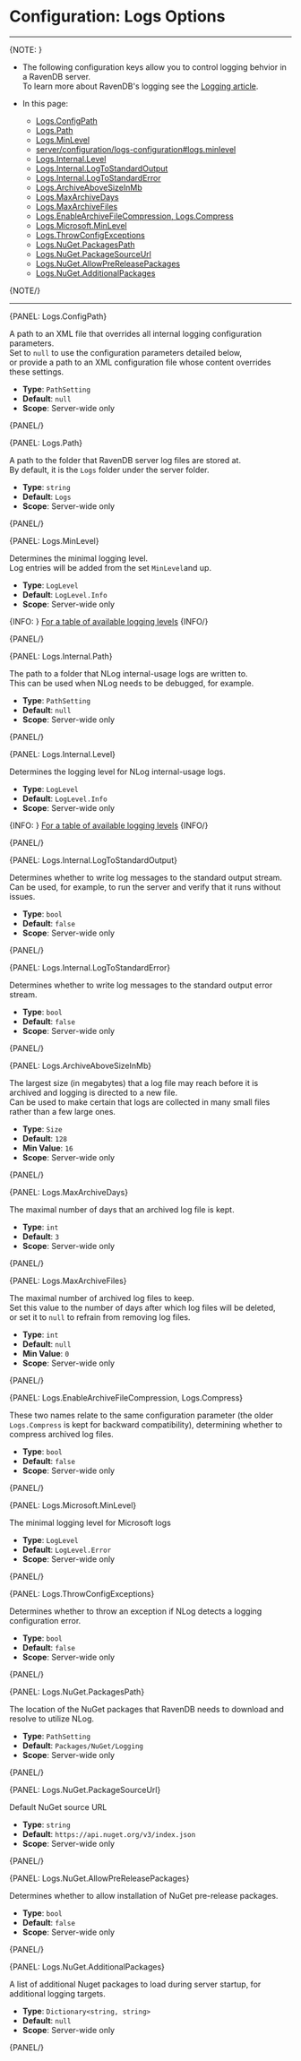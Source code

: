 # Configuration: Logs Options
---

{NOTE: }

* The following configuration keys allow you to control logging behvior in a RavenDB server.  
  To learn more about RavenDB's logging see the [Logging article](../../server/troubleshooting/logging).  

* In this page:
   * [Logs.ConfigPath](../../server/configuration/logs-configuration#logs.configpath)  
   * [Logs.Path](../../server/configuration/logs-configuration#logs.path)  
   * [Logs.MinLevel](../../server/configuration/logs-configuration#logs.minlevel)  
   * [server/configuration/logs-configuration#logs.minlevel](../../server/configuration/logs-configuration#logs.internal.path)  
   * [Logs.Internal.Level](../../server/configuration/logs-configuration#logs.internal.level)  
   * [Logs.Internal.LogToStandardOutput](../../server/configuration/logs-configuration#logs.internal.logtostandardoutput)  
   * [Logs.Internal.LogToStandardError](../../server/configuration/logs-configuration#logs.internal.logtostandarderror)  
   * [Logs.ArchiveAboveSizeInMb](../../server/configuration/logs-configuration#logs.archiveabovesizeinmb)  
   * [Logs.MaxArchiveDays](../../server/configuration/logs-configuration#logs.maxarchivedays)  
   * [Logs.MaxArchiveFiles](../../server/configuration/logs-configuration#logs.maxarchivefiles)  
   * [Logs.EnableArchiveFileCompression, Logs.Compress](../../server/configuration/logs-configuration#logs.enablearchivefilecompression,-logs.compress)  
   * [Logs.Microsoft.MinLevel](../../server/configuration/logs-configuration#logs.microsoft.minlevel)  
   * [Logs.ThrowConfigExceptions](../../server/configuration/logs-configuration#logs.throwconfigexceptions)  
   * [Logs.NuGet.PackagesPath](../../server/configuration/logs-configuration#logs.nuget.packagespath)  
   * [Logs.NuGet.PackageSourceUrl](../../server/configuration/logs-configuration#logs.nuget.packagesourceurl)  
   * [Logs.NuGet.AllowPreReleasePackages](../../server/configuration/logs-configuration#logs.nuget.allowprereleasepackages)  
   * [Logs.NuGet.AdditionalPackages](../../server/configuration/logs-configuration#logs.nuget.additionalpackages)  


{NOTE/}

---

{PANEL: Logs.ConfigPath}

A path to an XML file that overrides all internal logging configuration parameters.  
Set to `null` to use the configuration parameters detailed below,  
or provide a path to an XML configuration file whose content overrides these settings.  

- **Type**: `PathSetting`
- **Default**: `null`
- **Scope**: Server-wide only

{PANEL/}

{PANEL: Logs.Path}

A path to the folder that RavenDB server log files are stored at.  
By default, it is the `Logs` folder under the server folder.  

- **Type**: `string`
- **Default**: `Logs`
- **Scope**: Server-wide only

{PANEL/}

{PANEL: Logs.MinLevel}

Determines the minimal logging level.  
Log entries will be added from the set `MinLevel`and up.  

- **Type**: `LogLevel`
- **Default**: `LogLevel.Info`
- **Scope**: Server-wide only

{INFO: }
[For a table of available logging levels](../../server/troubleshooting/logging#logging-levels)
{INFO/}

{PANEL/}

{PANEL: Logs.Internal.Path}

The path to a folder that NLog internal-usage logs are written to.  
This can be used when NLog needs to be debugged, for example.  

- **Type**: `PathSetting`
- **Default**: `null`
- **Scope**: Server-wide only

{PANEL/}

{PANEL: Logs.Internal.Level}

Determines the logging level for NLog internal-usage logs.

- **Type**: `LogLevel`
- **Default**: `LogLevel.Info`
- **Scope**: Server-wide only

{INFO: }
[For a table of available logging levels](../../server/troubleshooting/logging#logging-levels)
{INFO/}

{PANEL/}

{PANEL: Logs.Internal.LogToStandardOutput}

Determines whether to write log messages to the standard output stream.  
Can be used, for example, to run the server and verify that it runs without issues.  

- **Type**: `bool`
- **Default**: `false`
- **Scope**: Server-wide only

{PANEL/}

{PANEL: Logs.Internal.LogToStandardError}

Determines whether to write log messages to the standard output error stream.

- **Type**: `bool`
- **Default**: `false`
- **Scope**: Server-wide only

{PANEL/}

{PANEL: Logs.ArchiveAboveSizeInMb}

The largest size (in megabytes) that a log file may reach 
before it is archived and logging is directed to a new file.  
Can be used to make certain that logs are collected in many small files rather than a few large ones.  

- **Type**: `Size`
- **Default**: `128`
- **Min Value**: `16`
- **Scope**: Server-wide only

{PANEL/}

{PANEL: Logs.MaxArchiveDays}

The maximal number of days that an archived log file is kept.  

- **Type**: `int`
- **Default**: `3`
- **Scope**: Server-wide only

{PANEL/}

{PANEL: Logs.MaxArchiveFiles}

The maximal number of archived log files to keep.  
Set this value to the number of days after which log files will be deleted,  
or set it to `null` to refrain from removing log files.  

- **Type**: `int`
- **Default**: `null`
- **Min Value**: `0`
- **Scope**: Server-wide only

{PANEL/}

{PANEL: Logs.EnableArchiveFileCompression, Logs.Compress}

These two names relate to the same configuration parameter (the older `Logs.Compress` 
is kept for backward compatibility), determining whether to compress archived log files.  

- **Type**: `bool`
- **Default**: `false`
- **Scope**: Server-wide only

{PANEL/}

{PANEL: Logs.Microsoft.MinLevel}

The minimal logging level for Microsoft logs

- **Type**: `LogLevel`
- **Default**: `LogLevel.Error`
- **Scope**: Server-wide only

{PANEL/}

{PANEL: Logs.ThrowConfigExceptions}

Determines whether to throw an exception if NLog detects a logging configuration error.

- **Type**: `bool`
- **Default**: `false`
- **Scope**: Server-wide only

{PANEL/}

{PANEL: Logs.NuGet.PackagesPath}

The location of the NuGet packages that RavenDB needs to download and resolve to utilize NLog.  

- **Type**: `PathSetting`
- **Default**: `Packages/NuGet/Logging`
- **Scope**: Server-wide only

{PANEL/}

{PANEL: Logs.NuGet.PackageSourceUrl}

Default NuGet source URL

- **Type**: `string`
- **Default**: `https://api.nuget.org/v3/index.json`
- **Scope**: Server-wide only

{PANEL/}

{PANEL: Logs.NuGet.AllowPreReleasePackages}

Determines whether to allow installation of NuGet pre-release packages.

- **Type**: `bool`
- **Default**: `false`
- **Scope**: Server-wide only

{PANEL/}

{PANEL: Logs.NuGet.AdditionalPackages}

A list of additional Nuget packages to load during server startup, for additional logging targets.  

- **Type**: `Dictionary<string, string>`
- **Default**: `null`
- **Scope**: Server-wide only

{PANEL/}

